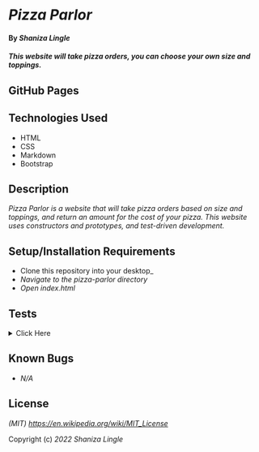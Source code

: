 # _Pizza Parlor_

#### By _Shaniza Lingle_

#### _This website will take pizza orders, you can choose your own size and toppings._

## GitHub Pages


## Technologies Used

* HTML
* CSS
* Markdown
* Bootstrap

## Description

_Pizza Parlor is a website that will take pizza orders based on size and toppings, and return an amount for the cost of your pizza. This website uses constructors and prototypes, and test-driven development._

## Setup/Installation Requirements
* Clone this repository into your desktop_
* _Navigate to the pizza-parlor directory_
* _Open index.html_

## Tests
<details>
<summary>Click Here
</summary>

Describe: PizzaDirectory()

Test 1: It should have a property called pizza that has a value of an empty array 
Code: 
let pizzaDirectory = new PizzaDirectory();
Expected Output: 
pizza = {};

Describe: Pizza();

Test 1: the pizza prototype will have an order property
Code: 
let pizzaDirectory = new PizzaDirectory();
let pizza = new pizza("Shaniza's order");
Expected Output:
pizza = {"Shaniza's order"};


Test 2: the pizza prototype will also have a size and toppings property
Code:
let pizzaDirectory = new PizzaDirectory();
let pizza = new pizza("Shaniza's order", "small", "pineapple");
Expected Output:
pizza = {order:"Shaniza's order", size:"small", toppings: "pineapple"};


Test 3: Toppings should take multiple inputs and create an array
Code:
let pizza = new pizza("Shaniza's order", "small", ["cheese", "pineapple"]);
Expected Ouput:
toppings: array 
  0: cheese;
  1: pineapple;


Describe PizzaDirectory.prototype.addPizza = function()

Test 1: It will add a new pizza to the pizza directory
Code: 
pizzaDirectory.addPizza(pizza);
Expected Output: 
pizzas = {
  Shaniza's order: Pizza (order:"Shaniza's order", size:"small", toppings: "pineapple")
}

</details>

## Known Bugs

* _N/A_

## License

_(MIT) https://en.wikipedia.org/wiki/MIT_License_

Copyright (c) _2022_ _Shaniza Lingle_

